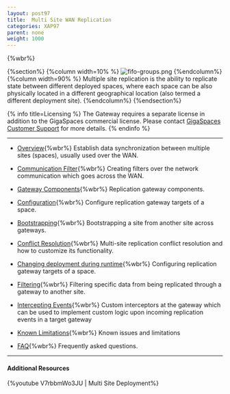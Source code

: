 ```yaml
---
layout: post97
title:  Multi Site WAN Replication
categories: XAP97
parent: none
weight: 1000
---
```




{%wbr%}

{%section%}
{%column width=10% %}
![fifo-groups.png](/attachment_files/subject/multisite.png)
{%endcolumn%}
{%column width=90% %}
Multiple site replication is the ability to replicate state between different deployed spaces, where each space can be also physically located in a different geographical location (also termed a different deployment site).
{%endcolumn%}
{%endsection%}

{% info title=Licensing %}
The Gateway requires a separate license in addition to the GigaSpaces commercial license. Please contact [GigaSpaces Customer Support](http://www.gigaspaces.com/content/customer-support-services) for more details.
{% endinfo %}


<hr/>

- [Overview](./multi-site-replication-over-the-wan.html){%wbr%}
Establish data synchronization between multiple sites (spaces), usually used over the WAN.

- [Communication Filter](./communication-filter-over-the-wan-(ssl,zip).html){%wbr%}
Creating filters over the network communication which goes across the WAN.

- [Gateway Components](./replication-gateway-components.html){%wbr%}
Replication gateway components.

- [Configuration](./configuring-space-gateway-targets.html){%wbr%}
Configure replication gateway targets of a space.

- [Bootstrapping](./replication-gateway-bootstrapping-process.html){%wbr%}
Bootstrapping a site from another site across gateways.

- [Conflict Resolution](./multi-site-conflict-resolution.html){%wbr%}
Multi-site replication conflict resolution and how to customize its functionality.

- [Changing deployment during runtime](./changing-multi-site-deployment-during-runtime.html){%wbr%}
Configuring replication gateway targets of a space.

- [Filtering](./replication-gateway-filtering.html){%wbr%}
Filtering specific data from being replicated through a gateway to another site.

- [Intercepting Events](./intercepting-replication-events-at-the-gateway.html){%wbr%}
Custom interceptors at the gateway which can be used to implement custom logic upon incoming replication events in a target gateway

- [Known Limitations](./multi-site-replication-limitations.html){%wbr%}
Known issues and limitations

- [FAQ](/faq/multi-site-replication-over-the-wan-faq.html){%wbr%}
Frequently asked questions.

<hr/>

#### Additional Resources
{%youtube V7rbbmWo3JU | Multi Site Deployment%}








